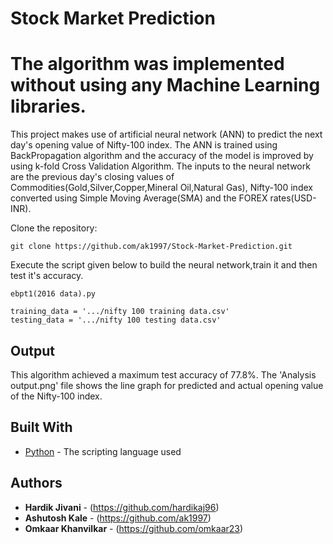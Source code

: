 # Stock Market Prediction
# The algorithm was implemented without using any Machine Learning libraries.

This project makes use of artificial neural network (ANN) to predict the next day's opening value of Nifty-100 index. The ANN is trained using BackPropagation algorithm and the accuracy of the model is improved by using k-fold Cross Validation Algorithm. The inputs to the neural network are the previous day's closing values of Commodities(Gold,Silver,Copper,Mineral Oil,Natural Gas), Nifty-100 index converted using Simple Moving Average(SMA) and the FOREX rates(USD-INR).

Clone the repository:

```
git clone https://github.com/ak1997/Stock-Market-Prediction.git
```



Execute the script given below to build the neural network,train it and then test it's accuracy.
```
ebpt1(2016 data).py
```

```
training_data = '.../nifty 100 training data.csv'
testing_data = '.../nifty 100 testing data.csv'
```

## Output

This algorithm achieved a maximum test accuracy of 77.8%.
The 'Analysis output.png' file shows the line graph for predicted and actual opening value of the Nifty-100 index.


## Built With

* [Python](https://www.python.org/doc/) - The scripting language used

## Authors

* **Hardik Jivani** - (https://github.com/hardikaj96)
* **Ashutosh Kale** - (https://github.com/ak1997)
* **Omkaar Khanvilkar** - (https://github.com/omkaar23)
